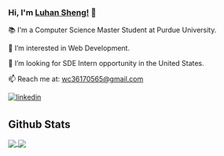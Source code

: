 ### Hi, I'm [Luhan Sheng!](https://github.com/LuhanSheng) 👋

📚 I'm a Computer Science Master Student at Purdue University.

👀 I’m interested in Web Development.

💞️ I’m looking for SDE Intern opportunity in the United States.

📫 Reach me at: <a href="mailto:wc36170565@gmail.com">wc36170565@gmail.com</a>



<div align="left">
<!-- <a href="https://github.com/LuhanSheng" target="_blank">
<img src=https://img.shields.io/badge/github-%2324292e.svg?&style=for-the-badge&logo=github&logoColor=white alt=github style="margin-bottom: 5px;" />
</a> -->
<a href="[https://linkedin.com/in/tj-pavaritpong](https://www.linkedin.com/in/luhan-sheng-865234152/)" target="_blank">
<img src=https://img.shields.io/badge/linkedin-%231E77B5.svg?&style=for-the-badge&logo=linkedin&logoColor=white alt=linkedin style="margin-bottom: 5px;" />
</a>
  
## Github Stats  
  <a href="https://github.com/LuhanSheng">
    <img align="center" src="https://github-readme-stats.vercel.app/api?username=LuhanSheng&theme=monokai" />
  </a>
  <a href="https://github.com/LuhanSheng">
    <img align="center" src="https://github-readme-stats.vercel.app/api/top-langs/?username=LuhanSheng&layout=compact&theme=monokai" />
  </a>
